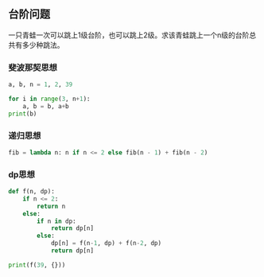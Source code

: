 ## 台阶问题

一只青蛙一次可以跳上1级台阶，也可以跳上2级。求该青蛙跳上一个n级的台阶总共有多少种跳法。

### 斐波那契思想
```python
a, b, n = 1, 2, 39

for i in range(3, n+1):
    a, b = b, a+b
print(b)
```


### 递归思想
```python
fib = lambda n: n if n <= 2 else fib(n - 1) + fib(n - 2)
```

### dp思想
```python
def f(n, dp):
    if n <= 2:
        return n
    else:
        if n in dp:
            return dp[n]
        else:
            dp[n] = f(n-1, dp) + f(n-2, dp)
            return dp[n]

print(f(39, {}))
```

